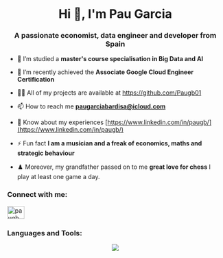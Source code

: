 <h1 align="center">Hi 👋, I'm Pau Garcia</h1>
<h3 align="center">A passionate economist, data engineer and developer from Spain</h3>

- 🔭 I’m studied a **master's course specialisation in Big Data and AI**

- 🌱 I’m recently achieved the **Associate Google Cloud Engineer Certification** 

- 👨‍💻 All of my projects are available at https://github.com/Paugb01

- 📫 How to reach me **paugarciabardisa@icloud.com**

- 📄 Know about my experiences [https://www.linkedin.com/in/paugb/](https://www.linkedin.com/in/paugb/)

- ⚡ Fun fact **I am a musician and a freak of economics, maths and strategic behaviour**
  
- ♟️ Moreover, my grandfather passed on to me **great love for chess** I play at least one game a day. 

<h3 align="left">Connect with me:</h3>
<p align="left">
<a href="https://linkedin.com/in/paugb" target="blank"><img align="center" src="https://raw.githubusercontent.com/rahuldkjain/github-profile-readme-generator/master/src/images/icons/Social/linked-in-alt.svg" alt="paugb" height="30" width="40" /></a>
</p>

<h3 align="left">Languages and Tools:</h3>

<p align="center">
  <a href="https://skillicons.dev">
    <img src="https://skillicons.dev/icons?i=git,pytorch,sklearn,gcp,aws,mysql,postgresql,mongodb,kafka,flask,python,anaconda,docker,linux,bash" />
  </a>
</p>
